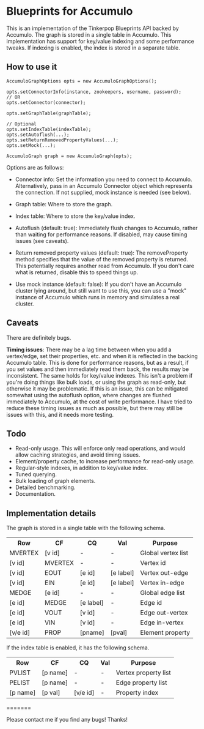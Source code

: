 Blueprints for Accumulo
=======================

This is an implementation of the Tinkerpop Blueprints API backed by
Accumulo.  The graph is stored in a single table in Accumulo.  This
implementation has support for key/value indexing and some performance
tweaks.  If indexing is enabled, the index is stored in a separate
table.


How to use it
-------------

    AccumuloGraphOptions opts = new AccumuloGraphOptions();
    
    opts.setConnectorInfo(instance, zookeepers, username, password);
    // OR
    opts.setConnector(connector);

    opts.setGraphTable(graphTable);
    
    // Optional
    opts.setIndexTable(indexTable);
    opts.setAutoflush(...);
    opts.setReturnRemovedPropertyValues(...);
    opts.setMock(...);
    
    AccumuloGraph graph = new AccumuloGraph(opts);

Options are as follows:

* Connector info: Set the information you need to connect to Accumulo.
  Alternatively, pass in an Accumulo Connector object which represents
  the connection.  If not supplied, mock instance is needed (see
  below).

* Graph table: Where to store the graph.

* Index table: Where to store the key/value index.

* Autoflush (default: true): Immediately flush changes to
  Accumulo, rather than waiting for performance reasons.  If
  disabled, may cause timing issues (see caveats).

* Return removed property values (default: true): The
  removeProperty method specifies that the value of the removed
  property is returned.  This potentially requires another read from
  Accumulo.  If you don't care what is returned, disable this
  to speed things up.

* Use mock instance (default: false): If you don't have an
  Accumulo cluster lying around, but still want to use this, you can
  use a "mock" instance of Accumulo which runs in memory and simulates a
  real cluster.


Caveats
-------

There are definitely bugs.

<strong>Timing issues</strong>: There may be a lag time between when
you add a vertex/edge, set their properties, etc. and when it is
reflected in the backing Accumulo table.  This is done for performance
reasons, but as a result, if you set values and then immediately read
them back, the results may be inconsistent.  The same holds for
key/value indexes.  This isn't a problem if you're doing things like
bulk loads, or using the graph as read-only, but otherwise it may be
problematic.  If this is an issue, this can be mitigated somewhat
using the autoflush option, where changes are flushed immediately to
Accumulo, at the cost of write performance.  I have tried to reduce
these timing issues as much as possible, but there may still be issues
with this, and it needs more testing.


Todo
----

* Read-only usage.  This will enforce only read operations, and would
  allow caching strategies, and avoid timing issues.
* Element/property cache, to increase performance for read-only
  usage.
* Regular-style indexes, in addition to key/value index.
* Tuned querying.
* Bulk loading of graph elements.
* Detailed benchmarking.
* Documentation.


Implementation details
----------------------

The graph is stored in a single table with the following schema.

<table>
<tr><th>Row</th>        <th>CF</th>         <th>CQ</th>         <th>Val</th>        <th>Purpose</th></tr>
<tr><td>MVERTEX</td>    <td>[v id]</td>     <td>-</td>          <td>-</td>          <td>Global vertex list</td></tr>
<tr><td>[v id]</td>     <td>MVERTEX</td>    <td>-</td>          <td>-</td>          <td>Vertex id</td></tr>
<tr><td>[v id]</td>     <td>EOUT</td>       <td>[e id]</td>     <td>[e label]</td>  <td>Vertex out-edge</td></tr>
<tr><td>[v id]</td>     <td>EIN</td>        <td>[e id]</td>     <td>[e label]</td>  <td>Vertex in-edge</td></tr>
<tr><td>MEDGE</td>      <td>[e id]</td>     <td>-</td>          <td>-</td>          <td>Global edge list</td></tr>
<tr><td>[e id]</td>     <td>MEDGE</td>      <td>[e label]</td>  <td>-</td>          <td>Edge id</td></tr>
<tr><td>[e id]</td>     <td>VOUT</td>       <td>[v id]</td>     <td>-</td>          <td>Edge out-vertex</td></tr>
<tr><td>[e id]</td>     <td>VIN</td>        <td>[v id]</td>     <td>-</td>          <td>Edge in-vertex</td></tr>
<tr><td>[v/e id]</td>   <td>PROP</td>       <td>[pname]</td>    <td>[pval]</td>     <td>Element property</td></tr>
</table>

If the index table is enabled, it has the following schema.

<table>
<tr><th>Row</th>        <th>CF</th>         <th>CQ</th>         <th>Val</th>    <th>Purpose</th></tr>
<tr><td>PVLIST</td>     <td>[p name]</td>   <td>-</td>          <td>-</td>      <td>Vertex property list</td></tr>
<tr><td>PELIST</td>     <td>[p name]</td>   <td>-</td>          <td>-</td>      <td>Edge property list</td></tr>
<tr><td>[p name]</td>   <td>[p val]</td>    <td>[v/e id]</td>   <td>-</td>      <td>Property index</td></tr>
</table>


=======

Please contact me if you find any bugs!  Thanks!

